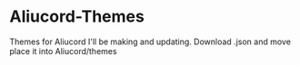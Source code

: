 # Aliucord-Themes
Themes for Aliucord I'll be making and updating.
Download .json and move place it into Aliucord/themes
